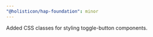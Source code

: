 ```yaml
---
"@holisticon/hap-foundation": minor
---
```


Added CSS classes for styling toggle-button components.
